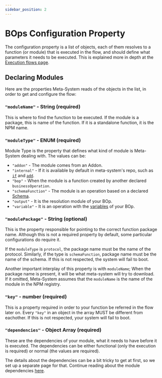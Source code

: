 ```yaml
---
sidebar_position: 2
---
```


# BOps Configuration Property
The configuration property is a list of objects, each of them resolves to a function (or module) that is executed in the flow, and should define what parameters it needs to be executed. This is explained more in depth at the [Execution flows page](../../architecture/flows).

## Declaring Modules
Here are the properties Meta-System reads of the objects in the list, in order to get and configure the flow:

### `"moduleName"` - String (required)
This is where to find the function to be executed. If the module is a package, this is name of the function. If it is a standalone function, it is the NPM name.

### `"moduleType"` - ENUM (required)
Module Type is the property that defines what kind of module is Meta-System dealing with. The values can be:
- `"addon"` - The module comes from an Addon.
- `"internal"` - If it is available by default in meta-system's repo, such as [`if`](../../functions/internal-functions/flux-control/if) and [`add`](../../functions/internal-functions/math/add).
- `"bop"` - When the module is a function created by another declared `businessOperation`.
- `"schemaFunction"` - The module is an operation based on a declared [Schema](../schema-config).
- `"output"` - It is the resolution module of your BOp.
- `"variable"` - It is an operation with the [variables](./bops#variables---single-parameter-type-required-array) of your BOp.

### `"modulePackage"` - String (optional)
This is the property responsible for pointing to the correct function package name. Although this is not a required property by default, some particular configurations do require it.

If the `moduleType` is `protocol`, the package name must be the name of the protocol. Similarly, if the type is `schemaFunction`, package name must be the name of the schema. If this is not respected, the system will fail to boot.

Another important interplay of this property is with `moduleName`; When the package name is present, it will be what meta-system will try to download. If it omitted, Meta-System assumes that the `moduleName` is the name of the module in the NPM registry.

### `"key"` - number (required)
This is a property required in order to your function be referred in the flow later on. Every `"key"` in an object in the array MUST be different from eachother. If this is not respected, your system will fail to boot.

### `"dependencies"` - Object Array (required)
These are the dependencies of your module, what it needs to have before it is executed. The dependencies can be either functional (only the execution is required) or normal (the values are required).

The details about the dependencies can be a bit tricky to get at first, so we set up a separate page for that. Continue reading about the module dependencies [here](./dependencies).
